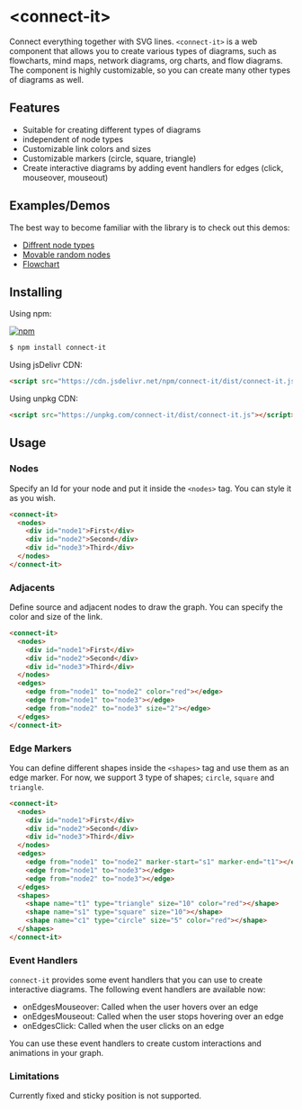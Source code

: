 # &lt;connect-it&gt;

Connect everything together with SVG lines. `<connect-it>` is a web component that allows you to create various types of diagrams, such as flowcharts, mind maps, network diagrams, org charts, and flow diagrams. The component is highly customizable, so you can create many other types of diagrams as well.

## Features

- Suitable for creating different types of diagrams
- independent of node types
- Customizable link colors and sizes
- Customizable markers (circle, square, triangle)
- Create interactive diagrams by adding event handlers for edges (click, mouseover, mouseout)

## Examples/Demos

The best way to become familiar with the library is to check out this demos:

- [Diffrent node types](https://htmlpreview.github.io/?https://github.com/n-yousefi/connect-it/blob/main/samples/diffrent-node-types.html)
- [Movable random nodes](https://htmlpreview.github.io/?https://github.com/n-yousefi/connect-it/blob/main/samples/movable-random-nodes.html)
- [Flowchart](https://htmlpreview.github.io/?https://github.com/n-yousefi/connect-it/blob/main/samples/flowchart.html)

## Installing

Using npm:

[![npm](https://img.shields.io/badge/npm-connect--to-brightgreen)](https://www.npmjs.com/package/connect-it/)

```bash
$ npm install connect-it
```

Using jsDelivr CDN:

```html
<script src="https://cdn.jsdelivr.net/npm/connect-it/dist/connect-it.js"></script>
```

Using unpkg CDN:

```html
<script src="https://unpkg.com/connect-it/dist/connect-it.js"></script>
```

## Usage

### Nodes

Specify an Id for your node and put it inside the `<nodes>` tag. You can style it as you wish.

```html
<connect-it>
  <nodes>
    <div id="node1">First</div>
    <div id="node2">Second</div>
    <div id="node3">Third</div>
  </nodes>
</connect-it>
```

### Adjacents

Define source and adjacent nodes to draw the graph. You can specify the color and size of the link.

```html
<connect-it>
  <nodes>
    <div id="node1">First</div>
    <div id="node2">Second</div>
    <div id="node3">Third</div>
  </nodes>
  <edges>
    <edge from="node1" to="node2" color="red"></edge>
    <edge from="node1" to="node3"></edge>
    <edge from="node2" to="node3" size="2"></edge>
  </edges>
</connect-it>
```

### Edge Markers

You can define different shapes inside the `<shapes>` tag and use them as an edge marker.
For now, we support 3 type of shapes; `circle`, `square` and `triangle`.

```html
<connect-it>
  <nodes>
    <div id="node1">First</div>
    <div id="node2">Second</div>
    <div id="node3">Third</div>
  </nodes>
  <edges>
    <edge from="node1" to="node2" marker-start="s1" marker-end="t1"></edge>
    <edge from="node1" to="node3"></edge>
    <edge from="node2" to="node3"></edge>
  </edges>
  <shapes>
    <shape name="t1" type="triangle" size="10" color="red"></shape>
    <shape name="s1" type="square" size="10"></shape>
    <shape name="c1" type="circle" size="5" color="red"></shape>
  </shapes>
</connect-it>
```

### Event Handlers

`connect-it` provides some event handlers that you can use to create interactive diagrams. The following event handlers are available now:

- onEdgesMouseover: Called when the user hovers over an edge
- onEdgesMouseout: Called when the user stops hovering over an edge
- onEdgesClick: Called when the user clicks on an edge

You can use these event handlers to create custom interactions and animations in your graph.

### Limitations

Currently fixed and sticky position is not supported.
